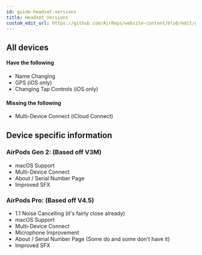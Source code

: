 ```yaml
---
id: guide-headset-versions
title: Headset Versions
custom_edit_url: https://github.com/AirReps/website-content/blob/edit/guide-headset-versions.md
---
```


## All devices
#### Have the following
* Name Changing
* GPS (iOS only)
* Changing Tap Controls (iOS only)

#### Missing the following
* Multi-Device Connect (iCloud Connect)

## Device specific information
### AirPods Gen 2: (Based off **V3M**)  
* macOS Support  
* Multi-Device Connect  
* About / Serial Number Page  
* Improved SFX

### AirPods Pro: (Based off **V4.5**)  
* 1.1 Noise Cancelling (it's fairly close already)  
* macOS Support  
* Multi-Device Connect  
* Microphone Improvement  
* About / Serial Number Page (Some do and some don't have it)  
* Improved SFX
